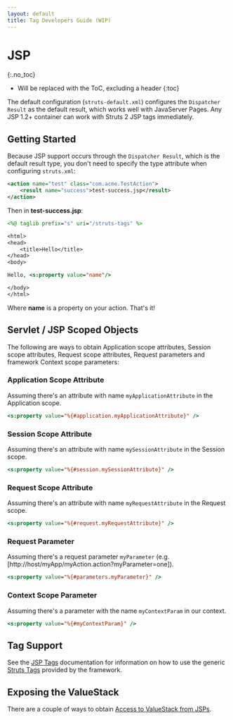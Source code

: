 ```yaml
---
layout: default
title: Tag Developers Guide (WIP)
---
```


# JSP
{:.no_toc}

* Will be replaced with the ToC, excluding a header
{:toc}

The default configuration (`struts-default.xml`) configures the `Dispatcher Result` as the default result, which works 
well with JavaServer Pages. Any JSP 1.2+ container can work with Struts 2 JSP tags immediately.

## Getting Started

Because JSP support occurs through the `Dispatcher Result`, which is the default result type, you don't need to specify 
the type attribute when configuring `struts.xml`:

```xml
<action name="test" class="com.acme.TestAction">
    <result name="success">test-success.jsp</result>
</action>
```

Then in **test-success.jsp**:

```jsp
<%@ taglib prefix="s" uri="/struts-tags" %>

<html>
<head>
    <title>Hello</title>
</head>
<body>

Hello, <s:property value="name"/>

</body>
</html>
```

Where **name** is a property on your action. That's it!

## Servlet / JSP Scoped Objects

The following are ways to obtain Application scope attributes, Session scope attributes, Request scope attributes, 
Request parameters and framework Context scope parameters:

### Application Scope Attribute

Assuming there's an attribute with name `myApplicationAttribute` in the Application scope.

```jsp
<s:property value="%{#application.myApplicationAttribute}" />
```

### Session Scope Attribute

Assuming there's an attribute with name `mySessionAttribute` in the Session scope.

```jsp
<s:property value="%{#session.mySessionAttribute}" />
```

### Request Scope Attribute

Assuming there's an attribute with name `myRequestAttribute` in the Request scope.

```jsp
<s:property value="%{#request.myRequestAttribute}" />
```

### Request Parameter

Assuming there's a request parameter `myParameter` (e.g. [http://host/myApp/myAction.action?myParameter=one]).

```jsp
<s:property value="%{#parameters.myParameter}" />
```

### Context Scope Parameter

Assuming there's a parameter with the name `myContextParam` in our context.

```jsp
<s:property value="%{#myContextParam}" />
```

## Tag Support

See the [JSP Tags](jsp-tags.html) documentation for information on how to use the generic [Struts Tags](struts-tags.html) 
provided by the framework. 

## Exposing the ValueStack

There are a couple of ways to obtain [Access to ValueStack from JSPs](access-to-valuestack-from-jsps.html).
